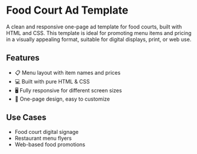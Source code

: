 # Food Court Ad Template

A clean and responsive one-page ad template for food courts, built with HTML and CSS. This template is ideal for promoting menu items and pricing in a visually appealing format, suitable for digital displays, print, or web use.

## Features
- 📋 Menu layout with item names and prices
- 💻 Built with pure HTML & CSS
- 🖥️ Fully responsive for different screen sizes
- 🎯 One-page design, easy to customize

## Use Cases
- Food court digital signage
- Restaurant menu flyers
- Web-based food promotions

